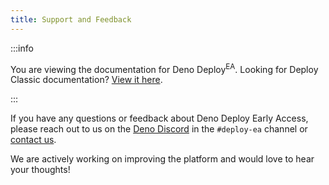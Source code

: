 ```yaml
---
title: Support and Feedback
---
```


:::info

You are viewing the documentation for Deno Deploy<sup>EA</sup>. Looking for
Deploy Classic documentation? [View it here](/deploy/).

:::

If you have any questions or feedback about Deno Deploy Early Access, please
reach out to us on the [Deno Discord](https://discord.gg/deno) in the
`#deploy-ea` channel or [contact us](mailto:deploy@deno.com).

We are actively working on improving the platform and would love to hear your
thoughts!
